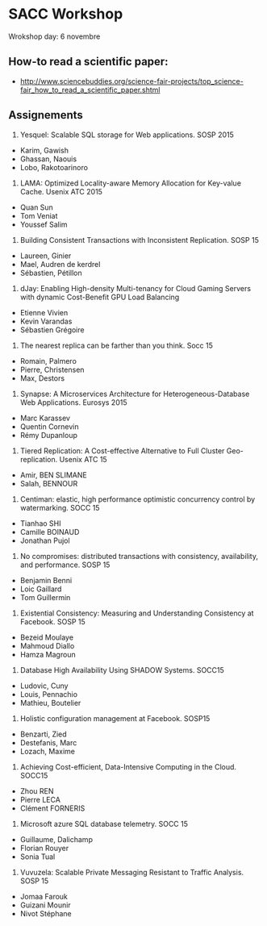 # SACC Workshop

Wrokshop day: 6 novembre

## How-to read a scientific paper:

- http://www.sciencebuddies.org/science-fair-projects/top_science-fair_how_to_read_a_scientific_paper.shtml

## Assignements

1. Yesquel: Scalable SQL storage for Web applications. SOSP 2015
  - Karim, Gawish
  - Ghassan, Naouis
  - Lobo, Rakotoarinoro

1. LAMA: Optimized Locality-aware Memory Allocation for Key-value Cache. Usenix ATC 2015
  - Quan Sun
  - Tom Veniat
  - Youssef Salim

1. Building Consistent Transactions with Inconsistent Replication. SOSP 15
  - Laureen, Ginier
  - Mael, Audren de kerdrel
  - Sébastien, Pétillon
  
1. dJay: Enabling High-density Multi-tenancy for Cloud Gaming Servers with dynamic Cost-Benefit GPU Load Balancing
  - Etienne Vivien
  - Kevin Varandas
  - Sébastien Grégoire

1. The nearest replica can be farther than you think. Socc 15
  - Romain, Palmero
  - Pierre, Christensen
  - Max, Destors

1. Synapse:  A  Microservices  Architecture  for Heterogeneous-Database  Web  Applications. Eurosys 2015
  - Marc Karassev
  - Quentin Cornevin
  - Rémy Dupanloup

1. Tiered Replication: A Cost-effective Alternative to Full Cluster Geo-replication. Usenix ATC 15
  - Amir, BEN SLIMANE
  - Salah, BENNOUR
  
1. Centiman: elastic, high performance optimistic concurrency control by watermarking. SOCC 15
  - Tianhao SHI
  - Camille BOINAUD
  - Jonathan Pujol
  
1. No compromises: distributed transactions with consistency, availability, and performance. SOSP 15
  - Benjamin Benni
  - Loic Gaillard
  - Tom Guillermin

1. Existential Consistency: Measuring and Understanding Consistency at Facebook. SOSP 15
  - Bezeid Moulaye
  - Mahmoud Diallo
  - Hamza Magroun 

1. Database High Availability Using SHADOW Systems. SOCC15
  - Ludovic, Cuny
  - Louis, Pennachio
  - Mathieu, Boutelier

1. Holistic configuration management at Facebook. SOSP15
 - Benzarti, Zied
 - Destefanis, Marc
 - Lozach, Maxime

1. Achieving Cost-efficient, Data-Intensive Computing in the Cloud. SOCC15
 - Zhou REN
 - Pierre LECA
 - Clément FORNERIS

1. Microsoft azure SQL database telemetry. SOCC 15
  - Guillaume, Dalichamp
  - Florian Rouyer
  - Sonia Tual
  
1. Vuvuzela: Scalable Private Messaging Resistant to Traffic Analysis. SOSP 15
  - Jomaa Farouk
  - Guizani Mounir
  - Nivot Stéphane











